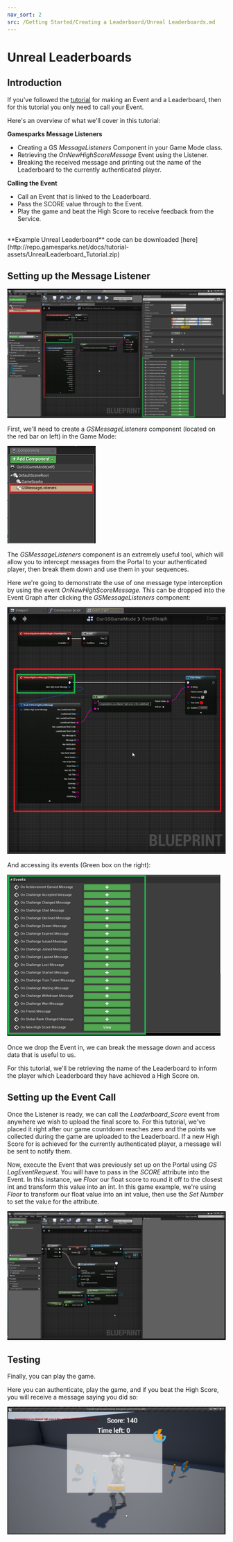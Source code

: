 ```yaml
---
nav_sort: 2
src: /Getting Started/Creating a Leaderboard/Unreal Leaderboards.md
---
```


# Unreal Leaderboards

## Introduction

If you've followed the [tutorial](./README.md) for making an Event and a Leaderboard, then for this tutorial you only need to call your Event.

Here's an overview of what we'll cover in this tutorial:

**Gamesparks Message Listeners**

  * Creating a GS *MessageListeners* Component in your Game Mode class.
  * Retrieving the *OnNewHighScoreMessage* Event using the Listener.
  * Breaking the received message and printing out the name of the Leaderboard to the currently authenticated player.

**Calling the Event**

  * Call an Event that is linked to the Leaderboard.
  * Pass the SCORE value through to the Event.
  * Play the game and beat the High Score to receive feedback from the Service.

</br>
**Example Unreal Leaderboard** code can be downloaded [here](http://repo.gamesparks.net/docs/tutorial-assets/UnrealLeaderboard_Tutorial.zip)

## Setting up the Message Listener

![l](img/UR/1.png)

First, we'll need to create a *GSMessageListeners* component (located on the red bar on left) in the Game Mode:

![l](img/UR/5.png)

The *GSMessageListeners* component is an extremely useful tool, which will allow you to intercept messages from the Portal to your authenticated player, then break them down and use them in your sequences.

Here we're going to demonstrate the use of one message type interception by using the event *OnNewHighScoreMessage.* This can be dropped into the Event Graph after clicking the *GSMessageListeners* component:

![l](img/UR/6.png)

And accessing its events (Green box on the right):

![l](img/UR/7.png)

Once we drop the Event in, we can break the message down and access data that is useful to us.

For this tutorial, we'll be retrieving the name of the Leaderboard to inform the player which Leaderboard they have achieved a High Score on.



## Setting up the Event Call

Once the Listener is ready, we can call the *Leaderboard_Score* event from anywhere we wish to upload the final score to. For this tutorial, we've placed it right after our game countdown reaches zero and the points we collected during the game are uploaded to the Leaderboard. If a new High Score for is achieved for the currently authenticated player, a message will be sent to notify them.

Now, execute the Event that was previously set up on the Portal using *GS LogEventRequest*. You will have to pass in the *SCORE* attribute into the Event. In this instance, we *Floor* our float score to round it off to the closest int and transform this value into an int. In this game example, we're using *Floor* to transform our float value into an int value, then use the *Set Number* to set the value for the attribute.

![l](img/UR/2.png)

## Testing

Finally, you can play the game.

Here you can authenticate, play the game, and if you beat the High Score, you will receive a message saying you did so:

![l](img/UR/3.png)
